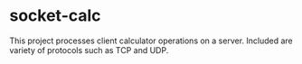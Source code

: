 # socket-calc

This project processes client calculator operations on a server. Included are variety of protocols such as TCP and UDP.
